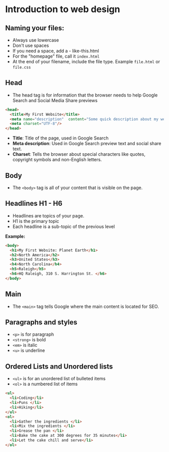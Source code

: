 # Introduction to web design

## Naming your files:
- Always use lowercase
- Don't use spaces
- If you need a space, add a - like-this.html  
- For the "homepage" file, call it `index.html`
- At the end of your filename, include the file type. Example `file.html` or `file.css`


## Head
- The head tag is for information that the browser needs to help Google Search and Social Media Share previews

```HTML
<head>
  <title>My First Website</title>
  <meta name="description"  content="Some quick description about my website. 150-160 characters long" />
  <meta charset="UTF-8"/>
</head>
```
- **Title**: Title of the page, used in Google Search
- **Meta description**: Used in Google Search preview text and social share text.
- **Charset**: Tells the browser about special characters like quotes, copyright symbols and non-English letters.

## Body
- The `<body>` tag is all of your content that is visible on the page.

## Headlines H1 - H6
- Headlines are topics of your page.
- H1 is the primary topic
- Each headline is a sub-topic of the previous level

**Example:**
```HTML
<body>
  <h1>My First Website: Planet Earth</h1>
  <h2>North America</h2>
  <h3>United States</h3>
  <h4>North Carolina</h4>
  <h5>Raleigh</h5>
  <h6>HQ Raleigh, 310 S. Harrington St. </h6>
</body>
```

## Main
- The `<main>` tag tells Google where the main content is located for SEO.

## Paragraphs and styles
- `<p>` is for paragraph
- `<strong>` is bold
- `<em>` is italic
- `<u>` is underline


## Ordered Lists and Unordered lists
- `<ul>` is for an unordered list of bulleted items
- `<ol>` is a numbered list of items

```HTML
<ul>
  <li>Coding</li>
  <li>Puns </li>
  <li>Hiking</li>
</ul>
<ol>
  <li>Gather the ingredients </li>
  <li>Mix the ingredients </li>
  <li>Grease the pan </li>
  <li>Bake the cake at 300 degrees for 35 minutes</li>
  <li>Let the cake chill and serve</li>
</ol>
```
